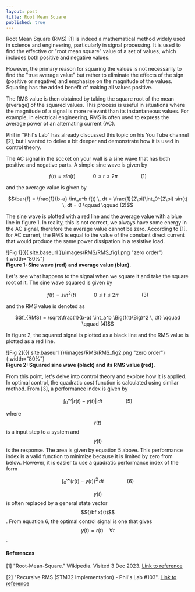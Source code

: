 ```yaml
---
layout: post
title: Root Mean Square
published: true
---
```


Root Mean Square (RMS) [1] is indeed a mathematical method widely used in science and engineering, particularly in signal processing. It is used to find the effective or "root mean square" value of a set of values, which includes both positive and negative values.

However, the primary reason for squaring the values is not necessarily to find the "true average value" but rather to eliminate the effects of the sign (positive or negative) and emphasize on the magnitude of the values. Squaring has the added benefit of making all values positive. 

The RMS value is then obtained by taking the square root of the mean (average) of the squared values. This process is useful in situations where the magnitude of a signal is more relevant than its instantaneous values. For example, in electrical engineering, RMS is often used to express the average power of an alternating current (AC).

Phil in "Phil's Lab" has already discussed this topic on his You Tube channel [2], but I wanted to delve a bit deeper and demonstrate how it is used in control theory. 

The AC signal in the socket on your wall is a sine wave that has both positive and negative parts. A simple sine wave is given by

$$f(t) = sin(t) \qquad \quad 0\leq t \leq 2\pi \qquad \qquad (1)$$

and the average value is given by

$$\bar{f} = \frac{1}{b-a} \int_a^b f(t) \, dt = \frac{1}{2\pi}\int_0^{2\pi} sin(t) \, dt = 0 \qquad \qquad (2)$$

The sine wave is plotted with a red line and the average value with a blue line in figure 1. In reality, this is not correct, we always have some energy in the AC signal, therefore the average value cannot be zero. According to [1], for AC current, the RMS is equal to the value of the constant direct current that would produce the same power dissipation in a resistive load. 

![Fig 1]({{ site.baseurl }}/images/RMS/RMS_fig1.png "zero order"){:width="80%"}  
**Figure 1: Sine wave (red) and average value (blue).**

Let's see what happens to the signal when we square it and take the square root of it. The sine wave squared is given by

$$f(t) = sin^2(t) \qquad \quad 0\leq t \leq 2\pi \qquad \qquad (3)$$

and the RMS value is denoted as

$$f_{RMS} = \sqrt{\frac{1}{b-a} \int_a^b \Big(f(t)\Big)^2 \, dt} \qquad \qquad (4)$$

In figure 2, the squared signal is plotted as a black line and the RMS value is plotted as a red line.

![Fig 2]({{ site.baseurl }}/images/RMS/RMS_fig2.png "zero order"){:width="80%"}  
**Figure 2: Squared sine wave (black) and its RMS value (red).**

From this point, let's delve into control theory and explore how it is applied. In optimal control, the quadratic cost function is calculated using similar method. From [3], a performance index is given by

$$\int_0^{\infty} |r(t) - y(t)| \, dt \qquad \qquad (5)$$

where $$r(t)$$ is a input step to a system and $$y(t)$$ is the response. The area is given by equation 5 above. This performance index is a valid function to minimize because it is limited by zero from below. However, it is easier to use a quadratic performance index of the form

$$\int_0^{\infty} (r(t) - y(t))^2 \, dt \qquad \qquad (6)$$

$$y(t)$$ is often replaced by a general state vector $${\bf x}(t)$$. From equation 6, the optimal control signal is one that gives $$y(t) = r(t) \quad \forall t$$.

#### References

[1] "Root-Mean-Square." Wikipedia. Visited 3 Dec 2023. [Link to reference](https://en.wikipedia.org/wiki/Root_mean_square)

[2] "Recursive RMS (STM32 Implementation) - Phil's Lab #103". [Link to reference](https://www.youtube.com/watch?v=miUXBXUDJDI&t=188s)
